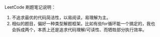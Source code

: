 LeetCode 刷题笔记说明：

1. 不追求最优的代码简洁性，以易阅读，易理解为主。
2. 相似的题目，偏好一种类型解题框架。比如有些for循环能一个搞定的，我也会拆成两个，本质上还是追求代码理解/可读性、而牺牲部分执行效率。
